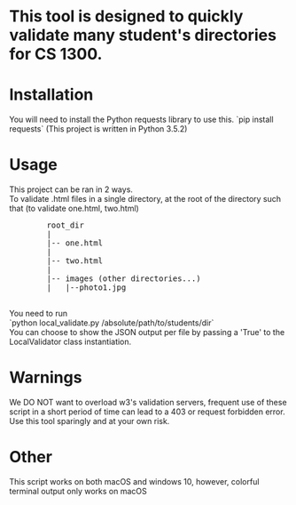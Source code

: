 <h1>This tool is designed to quickly validate many student's directories for CS 1300.</h1>

# Installation
<p>
    You will need to install the Python requests library to use this.
    `pip install requests`
    (This project is written in Python 3.5.2)
</p>

# Usage  
<p>
    This project can be ran in 2 ways. 
    <br>
    To validate .html files in a single directory, at the root of the directory such that (to validate one.html, two.html)
</p>
<pre>
        root_dir
        |
        |-- one.html
        |
        |-- two.html
        |
        |-- images (other directories...)
        |   |--photo1.jpg
        
</pre>
<p>
    You need to run 
    <br>
    `python local_validate.py /absolute/path/to/students/dir`
    <br>
    You can choose to show the JSON output per file by passing a 'True' to the LocalValidator class instantiation.  

</p>

# Warnings
<p>
    We DO NOT want to overload w3's validation servers, frequent use of these script in a short period of time can lead
    to a 403 or request forbidden error. Use this tool sparingly and at your own risk.
</p>

# Other
<p>
    This script works on both macOS and windows 10, however, colorful terminal output only works on macOS
</p>
